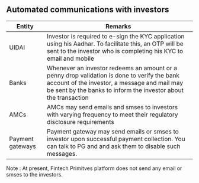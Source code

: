 ## Automated communications with investors

|Entity|Remarks|
|---|---|
|UIDAI|Investor is required to e-sign the KYC application using his Aadhar. To facilitate this, an OTP will be sent to the investor who is completing his KYC to email and mobile|
|Banks|Whenever an investor redeems an amount or a penny drop validation is done to verify the bank account of the investor, a message and mail may be sent by the banks to inform the investor about the transaction|
|AMCs|AMCs may send emails and smses to investors with varying frequency to meet their regulatory disclosure requirements |
|Payment gateways|Payment gateway may send emails or smses to investor upon successful payment collection. You can talk to PG and and ask them to disable such messages.|

Note : At present, Fintech Primitves platform does not send any email or smses to the investors.